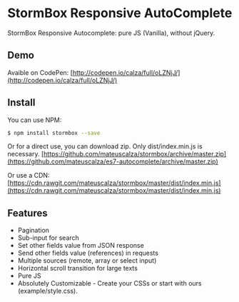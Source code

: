 # StormBox Responsive AutoComplete
StormBox Responsive Autocomplete: pure JS (Vanilla), without jQuery.

## Demo
Avaible on CodePen:
[http://codepen.io/calza/full/oLZNjJ/](http://codepen.io/calza/full/oLZNjJ/)

## Install
You can use NPM:
```sh
$ npm install stormbox --save
```

Or for a direct use, you can download zip. Only dist/index.min.js is necessary.
[https://github.com/mateuscalza/stormbox/archive/master.zip](https://github.com/mateuscalza/es7-autocomplete/archive/master.zip)

Or use a CDN:
[https://cdn.rawgit.com/mateuscalza/stormbox/master/dist/index.min.js](https://cdn.rawgit.com/mateuscalza/stormbox/master/dist/index.min.js)

## Features
* Pagination
* Sub-input for search
* Set other fields value from JSON response
* Send other fields value (references) in requests
* Multiple sources (remote, array or select input)
* Horizontal scroll transition for large texts
* Pure JS
* Absolutely Customizable - Create your CSSs or start with ours (example/style.css).
